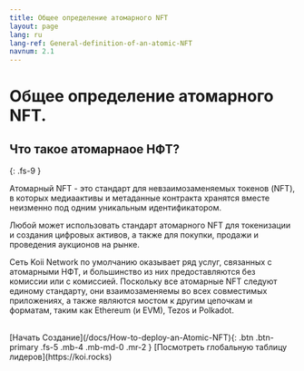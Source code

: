 ```yaml
---
title: Общее определение атомарного NFT
layout: page
lang: ru
lang-ref: General-definition-of-an-atomic-NFT
navnum: 2.1
---
```


# Общее определение атомарного NFT.

## Что такое атомарнаое НФТ?

{: .fs-9 }

Атомарный NFT - это стандарт для невзаимозаменяемых токенов (NFT), в которых медиаактивы и метаданные контракта хранятся вместе неизменно под одним уникальным идентификатором.

Любой может использовать стандарт атомарного NFT для токенизации и создания цифровых активов, а также для покупки, продажи и проведения аукционов на рынке.

Сеть Koii Network по умолчанию оказывает ряд услуг, связанных с атомарными НФТ, и большинство из них предоставляются без комиссии или с комиссией. Поскольку все атомарные NFT следуют единому стандарту, они взаимозаменяемы во всех совместимых приложениях, а также являются мостом к другим цепочкам и форматам, таким как Ethereum (и EVM), Tezos и Polkadot.

<br>
[Начать Создание](/docs/How-to-deploy-an-Atomic-NFT){: .btn .btn-primary .fs-5 .mb-4 .mb-md-0 .mr-2 } [Посмотреть глобальную таблицу лидеров](https://koi.rocks)

